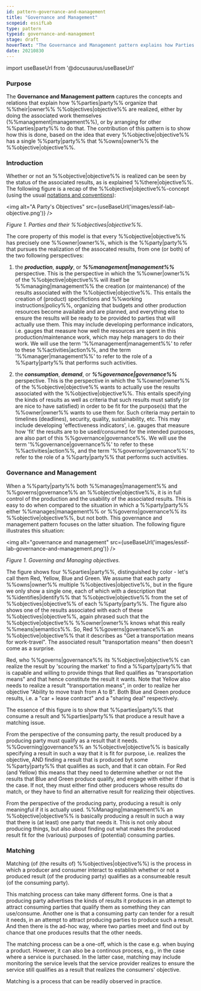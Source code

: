 ```yaml
---
id: pattern-governance-and-management
title: "Governance and Management"
scopeid: essifLab
type: pattern
typeid: governance-and-management
stage: draft
hoverText: "The Governance and Management pattern explains how Parties organize that their Objectives are realized, either by doing the associated work themselves, or by arranging for other Parties to do that."
date: 20210830
---
```


import useBaseUrl from '@docusaurus/useBaseUrl'

### Purpose
The **Governance and Management pattern** captures the concepts and relations that explain how %%parties|party%% organize that %%their|owner%% %%objectives|objective%% are realized, either by doing the associated work themselves (%%management|management%%), or by arranging for other %%parties|party%% to do that. The contribution of this pattern is to show how this is done, based on the idea that every %%objective|objective%% has a single %%party|party%% that %%owns|owner%% the %%objective|objective%%.

### Introduction

Whether or not an %%objective|objective%% is realized can be seen by the status of the associated results, as is explained %%there|objective%%. The following figure is a recap of the %%objective|objective%%-concept (using the usual [notations and conventions](../notations-and-conventions#pattern-diagram-notations)):

<img
  alt="A Party's Objectives"
  src={useBaseUrl('images/essif-lab-objective.png')}
/>

*Figure 1. Parties and their %%objectives|objective%%.*

The core property of this model is that every %%objective|objective%% has precisely one %%owner|owner%%, which is the %%party|party%% that pursues the realization of the assocated results, from one (or both) of the two following perspectives:

1. the _**production**_, _**supply**_, or _**%%management|management%%**_ perspective. This is the perspective in which the %%owner|owner%% of the %%objective|objective%% will itself be %%managing|management%% the creation (or maintenance) of the results associated with the %%objective|objective%%. This entails the creation of (product) specifictions and %%working instructions|policy%%, organizing that budgets and other production resources become available and are planned, and everything else to ensure the results will be ready to be provided to parties that will actually use them. This may include developing performance indicators, i.e. gauges that measure how well the resources are spent in this production/maintenance work, which may help managers to do their work. We will use the term '%%management|management%%' to refer to these %%activities|action%%, and the term '%%manager|management%%' to refer to the role of a %%party|party%% that performs such activities.

2. the _**consumption**_, _**demand**_, or _**%%governance|governance%%**_ perspective. This is the perspective in which the %%owner|owner%% of the %%objective|objective%% wants to actually use the results associated with the %%objective|objective%%. This entails specifying the kinds of results as well as criteria that such results must satisfy (or are nice to have satisfied) in order to be fit for the purpose(s) that the %%owner|owner%% wants to use them for. Such criteria may pertain to timelines (deadlines), security, quality, sustainability, etc. This may include developing 'effectiveness indicators', i.e. gauges that measure how 'fit' the results are to be used/consumed for the intended purposes, are also part of this %%governance|governance%%. We will use the term '%%governance|governance%%' to refer to these %%activities|action%%, and the term '%%governor|governance%%' to refer to the role of a %%party|party%% that performs such activities.

### Governance and Management

When a %%party|party%% both %%manages|management%% and %%governs|governance%% an %%objective|objective%%, it is in full control of the production and the usability of the associated results. This is easy to do when compared to the situation in which a %%party|party%% either %%manages|management%% or %%governs|governance%% its %%objective|objective%%, but not both. This governance and management pattern focuses on the latter situation. The following figure illustrates this situation:

<img
  alt="governance and management"
  src={useBaseUrl('images/essif-lab-governance-and-management.png')}
/>

*Figure 1. Governing and Managing objectives.*

The figure shows four %%parties|party%%, distinguished by color - let's call them Red, Yellow, Blue and Green. We assume that each party %%owns|owner%% multiple %%objectives|objective%%, but in the figure we only show a single one, each of which with a description that %%identifies|identify%% that %%objective|objective%% from the set of %%objectives|objective%% of each %%party|party%%. The figure also shows one of the results associated with each of these %%objectives|objective%%, again phrased such that the %%objective|objective%% %%owner|owner%% knows what this really %%means|semantics%%. So, Red %%governs|governance%% an %%objective|objective%% that it describes as "Get a transportation means for work-travel". The associated result "transportation means" then doesn't come as a surprise.

Red, who %%governs|governance%% its %%objective|objective%% can realize the result by 'scouring the market' to find a %%party|party%% that is capable and willing to provide things that Red qualifies as "transportation means" and that hence constitute the result it wants. Note that Yellow also needs to realize a result "transportation means", in order to realize her objective "Ability to move trash from A to B". Both Blue and Green produce results, i.e. a "car + lease contract" and a "sharing deal" respectively.

The essence of this figure is to show that %%parties|party%% that consume a result and %%parties|party%% that produce a result have a matching issue.

From the perspective of the consuming party, the result produced by a producing party must qualify as a result that it needs. %%Governing|governance%% an %%objective|objective%% is basically specifying a result in such a way that it is fit for purpose, i.e. realizes the objective, AND finding a result that is produced byt some %%party|party%% that qualifies as such, and that it can obtain. For Red (and Yellow) this means that they need to determine whether or not the results that Blue and Green produce qualify, and engage with either if that is the case. If not, they must either find other producers whose results do match, or they have to find an alternative result for realizing their objectives.

From the perspective of the producing party, producing a result is only meaningful if it is actually used. %%Managing|management%% an %%objective|objective%% is basically producing a result in such a way that there is (at least) one party that needs it. This is not only about producing things, but also about finding out what makes the produced result fit for the (various) purposes of (potential) consuming parties.

### Matching

Matching (of (the results of) %%objectives|objective%%) is the process in which a producer and consumer interact to establish whether or not a produced result (of the producing party) qualifies as a consumeable result (of the consuming party).

This matching process can take many different forms. One is that a producing party advertises the kinds of results it produces in an attempt to attract consuming parties that qualify them as something they can use/consume. Another one is that a consuming party can tender for a result it needs, in an attempt to attract producing parties to produce such a result. And then there is the ad-hoc way, where two parties meet and find out by chance that one produces results that the other needs.

The matching process can be a one-off, which is the case e.g. when buying a product. However, it can also be a continous process, e.g., in the case where a service is purchased. In the latter case, matching may include monitoring the service levels that the service provider realizes to ensure the service still qualifies as a result that realizes the consumers' objective.

Matching is a process that can be readily observed in practice.